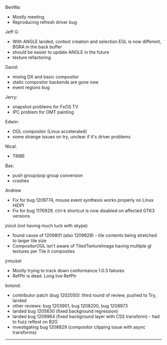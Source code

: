 BenWa:
* Mostly meeting
* Reproducing refresh driver bug



Jeff G:
* With ANGLE landed, context creation and selection EGL is now different, BGRA in the back buffer
* should be easier to update ANGLE in the future
* texture refactoring



David:
* mixing DX and basic compositor
* static compositor backends are gone now
* event regions bug



Jerry:
* snapshot problems for FxOS TV
* IPC problem for OMT painting



Edwin:
* OGL compositor (Linux accelerated)
* some strange issues on try, unclear if it's driver problems



Nical:
* TRIBE



Bas:
* push group/pop group conversion
* crashes



Andrew
* Fix for bug 1209774, mouse event synthesis works properly on Linux HiDPI
* Fix for bug 1176929, ctrl-k shortcut is now disabled on affected GTK3 versions



jnicol (not having much luck with skype)
* found cause of 1209801 (also 1209828) - tile contents being stretched to larger tile size
* CompositorOGL isn't aware of TiledTextureImage having multiple gl textures per Tile it composites



jrmuizel
* Mostly trying to track down conformance 1.0.3 failures
* RefPtr is dead. Long live RefPtr



botond:
  - contributor patch (bug 1202050): third round of review, pushed to Try, landed
  - other reviews: bug 1203901, bug 1208200, bug 1208973
  - landed bug 1205630 (fixed background regression)
  - landed bug 1209964 (fixed background layer with CSS transform)
          - had to fuzz reftest on B2G
  - investigating bug 1208829 (compositor clipping issue with async transforms)



________________


